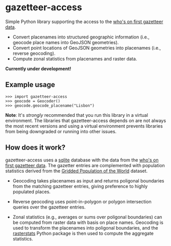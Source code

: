 # gazetteer-access

Simple Python library supporting the access to the [who's on first gazetteer data](https://geocode.earth/data/whosonfirst/combined/). 

* Convert placenames into structured geographic information (i.e., geocode place names into GeoJSON geometries).
* Convert point locations of GeoJSON geometries into placenames (i.e., reverse geocoding).
* Compute zonal statistics from placenames and raster data.

**Currently under development!** 

Example usage
-------------

```
>>> import gazetteer-access
>>> geocode = Geocoder()
>>> geocode.geocode_placename("Lisbon")
```

**Note**: It's *strongly* recommended that you run this library in a virtual environment. The libraries that gazetteer-access depends on are not always the most recent versions and using a virtual environment prevents libraries from being downgraded or running into other issues.

How does it work?
-----------------

gazetteer-access uses a [sqlite](https://sqlite.org/index.html) database with the data from the [who's on first gazetteer data](https://geocode.earth/data/whosonfirst/combined/). 
The gazetter entries are complemented with population statistics derived from the [Gridded Population of the World](https://sedac.ciesin.columbia.edu/data/collection/gpw-v4) dataset. 

- Geocoding takes placenames as input and returns poligonal boundaries from the matching gazetteer entries, giving preference to highly populated places.

- Reverse geocoding uses point-in-polygon or polygon intersection queries over the gazetteer entries.

- Zonal statistics (e.g., averages or sums over poligonal boundaries) can be computed from raster data with basis on place names. Geocoding is used to transform the placenames into poligonal boundaries, and the [rasterstats](https://pythonhosted.org/rasterstats/) Python package is then used to compute the aggregate statistics.
